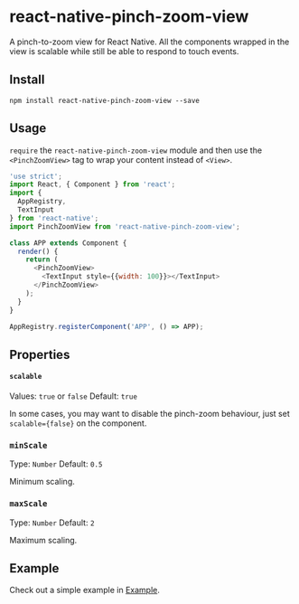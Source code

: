 # react-native-pinch-zoom-view

A pinch-to-zoom view for React Native. All the components wrapped in the view is scalable while still be able to respond to touch events.

## Install

`npm install react-native-pinch-zoom-view --save`

## Usage

`require` the `react-native-pinch-zoom-view` module and then use the `<PinchZoomView>` tag to wrap your content instead of `<View>`.

```javascript
'use strict';
import React, { Component } from 'react';
import {
  AppRegistry,
  TextInput
} from 'react-native';
import PinchZoomView from 'react-native-pinch-zoom-view';

class APP extends Component {
  render() {
    return (
      <PinchZoomView>
        <TextInput style={{width: 100}}></TextInput>
      </PinchZoomView>
    );
  }
}

AppRegistry.registerComponent('APP', () => APP);
```

## Properties

#### `scalable`

Values: `true` or `false`
Default: `true`

In some cases, you may want to disable the pinch-zoom behaviour, just set `scalable={false}` on the component.

### `minScale`

Type: `Number`
Default: `0.5`

Minimum scaling.

### `maxScale`

Type: `Number`
Default: `2`

Maximum scaling.

## Example

Check out a simple example in [Example](https://github.com/GuoChen-WHU/react-native-pinch-zoom-view/tree/master/Example).